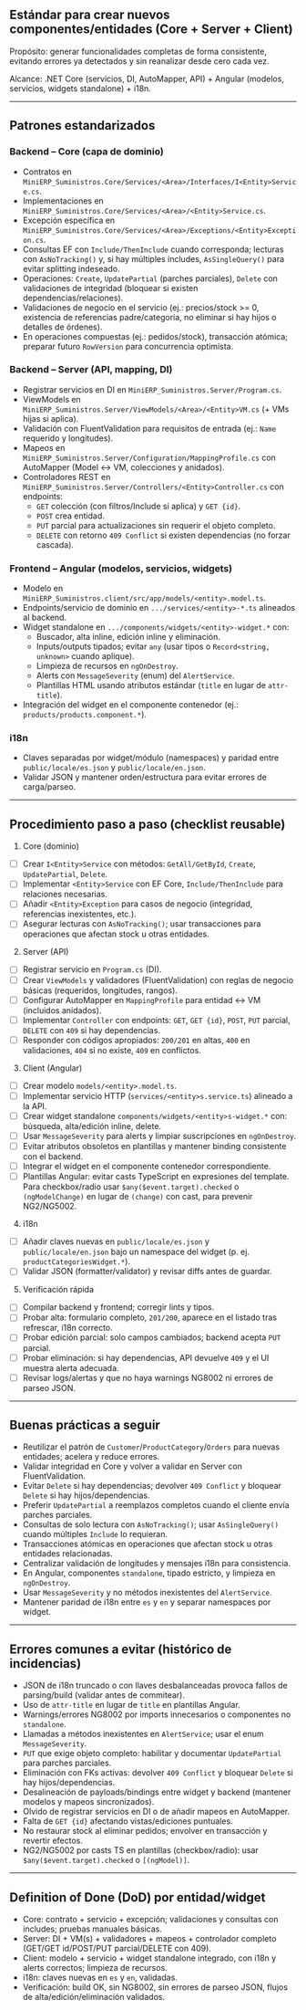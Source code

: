 ## Estándar para crear nuevos componentes/entidades (Core + Server + Client)

Propósito: generar funcionalidades completas de forma consistente, evitando errores ya detectados y sin reanalizar desde cero cada vez.

Alcance: .NET Core (servicios, DI, AutoMapper, API) + Angular (modelos, servicios, widgets standalone) + i18n.

---

## Patrones estandarizados

### Backend – Core (capa de dominio)
- Contratos en `MiniERP_Suministros.Core/Services/<Area>/Interfaces/I<Entity>Service.cs`.
- Implementaciones en `MiniERP_Suministros.Core/Services/<Area>/<Entity>Service.cs`.
- Excepción específica en `MiniERP_Suministros.Core/Services/<Area>/Exceptions/<Entity>Exception.cs`.
- Consultas EF con `Include/ThenInclude` cuando corresponda; lecturas con `AsNoTracking()` y, si hay múltiples includes, `AsSingleQuery()` para evitar splitting indeseado.
- Operaciones: `Create`, `UpdatePartial` (parches parciales), `Delete` con validaciones de integridad (bloquear si existen dependencias/relaciones).
- Validaciones de negocio en el servicio (ej.: precios/stock >= 0, existencia de referencias padre/categoría, no eliminar si hay hijos o detalles de órdenes).
- En operaciones compuestas (ej.: pedidos/stock), transacción atómica; preparar futuro `RowVersion` para concurrencia optimista.

### Backend – Server (API, mapping, DI)
- Registrar servicios en DI en `MiniERP_Suministros.Server/Program.cs`.
- ViewModels en `MiniERP_Suministros.Server/ViewModels/<Area>/<Entity>VM.cs` (+ VMs hijas si aplica).
- Validación con FluentValidation para requisitos de entrada (ej.: `Name` requerido y longitudes).
- Mapeos en `MiniERP_Suministros.Server/Configuration/MappingProfile.cs` con AutoMapper (Model ↔ VM, colecciones y anidados).
- Controladores REST en `MiniERP_Suministros.Server/Controllers/<Entity>Controller.cs` con endpoints:
	- `GET` colección (con filtros/Include si aplica) y `GET {id}`.
	- `POST` crea entidad.
	- `PUT` parcial para actualizaciones sin requerir el objeto completo.
	- `DELETE` con retorno `409 Conflict` si existen dependencias (no forzar cascada).

### Frontend – Angular (modelos, servicios, widgets)
- Modelo en `MiniERP_Suministros.client/src/app/models/<entity>.model.ts`.
- Endpoints/servicio de dominio en `.../services/<entity>-*.ts` alineados al backend.
- Widget standalone en `.../components/widgets/<entity>-widget.*` con:
	- Buscador, alta inline, edición inline y eliminación.
	- Inputs/outputs tipados; evitar `any` (usar tipos o `Record<string, unknown>` cuando aplique).
	- Limpieza de recursos en `ngOnDestroy`.
	- Alerts con `MessageSeverity` (enum) del `AlertService`.
	- Plantillas HTML usando atributos estándar (`title` en lugar de `attr-title`).
- Integración del widget en el componente contenedor (ej.: `products/products.component.*`).

### i18n
- Claves separadas por widget/módulo (namespaces) y paridad entre `public/locale/es.json` y `public/locale/en.json`.
- Validar JSON y mantener orden/estructura para evitar errores de carga/parseo.

---

## Procedimiento paso a paso (checklist reusable)

1) Core (dominio)
- [ ] Crear `I<Entity>Service` con métodos: `GetAll/GetById`, `Create`, `UpdatePartial`, `Delete`.
- [ ] Implementar `<Entity>Service` con EF Core, `Include/ThenInclude` para relaciones necesarias.
- [ ] Añadir `<Entity>Exception` para casos de negocio (integridad, referencias inexistentes, etc.).
- [ ] Asegurar lecturas con `AsNoTracking()`; usar transacciones para operaciones que afectan stock u otras entidades.

2) Server (API)
- [ ] Registrar servicio en `Program.cs` (DI).
- [ ] Crear `ViewModels` y validadores (FluentValidation) con reglas de negocio básicas (requeridos, longitudes, rangos).
- [ ] Configurar AutoMapper en `MappingProfile` para entidad ↔ VM (incluidos anidados).
- [ ] Implementar `Controller` con endpoints: `GET`, `GET {id}`, `POST`, `PUT` parcial, `DELETE` con `409` si hay dependencias.
- [ ] Responder con códigos apropiados: `200/201` en altas, `400` en validaciones, `404` si no existe, `409` en conflictos.

3) Client (Angular)
- [ ] Crear modelo `models/<entity>.model.ts`.
- [ ] Implementar servicio HTTP (`services/<entity>s.service.ts`) alineado a la API.
- [ ] Crear widget standalone `components/widgets/<entity>s-widget.*` con: búsqueda, alta/edición inline, delete.
- [ ] Usar `MessageSeverity` para alerts y limpiar suscripciones en `ngOnDestroy`.
- [ ] Evitar atributos obsoletos en plantillas y mantener binding consistente con el backend.
- [ ] Integrar el widget en el componente contenedor correspondiente.
- [ ] Plantillas Angular: evitar casts TypeScript en expresiones del template. Para checkbox/radio usar `$any($event.target).checked` o `(ngModelChange)` en lugar de `(change)` con cast, para prevenir NG2/NG5002.

4) i18n
- [ ] Añadir claves nuevas en `public/locale/es.json` y `public/locale/en.json` bajo un namespace del widget (p. ej. `productCategoriesWidget.*`).
- [ ] Validar JSON (formatter/validator) y revisar diffs antes de guardar.

5) Verificación rápida
- [ ] Compilar backend y frontend; corregir lints y tipos.
- [ ] Probar alta: formulario completo, `201/200`, aparece en el listado tras refrescar, i18n correcto.
- [ ] Probar edición parcial: solo campos cambiados; backend acepta `PUT` parcial.
- [ ] Probar eliminación: si hay dependencias, API devuelve `409` y el UI muestra alerta adecuada.
- [ ] Revisar logs/alertas y que no haya warnings NG8002 ni errores de parseo JSON.

---

## Buenas prácticas a seguir
- Reutilizar el patrón de `Customer`/`ProductCategory`/`Orders` para nuevas entidades; acelera y reduce errores.
- Validar integridad en Core y volver a validar en Server con FluentValidation.
- Evitar `Delete` si hay dependencias; devolver `409 Conflict` y bloquear `Delete` si hay hijos/dependencias.
- Preferir `UpdatePartial` a reemplazos completos cuando el cliente envía parches parciales.
- Consultas de solo lectura con `AsNoTracking()`; usar `AsSingleQuery()` cuando múltiples `Include` lo requieran.
- Transacciones atómicas en operaciones que afectan stock u otras entidades relacionadas.
- Centralizar validación de longitudes y mensajes i18n para consistencia.
- En Angular, componentes `standalone`, tipado estricto, y limpieza en `ngOnDestroy`.
- Usar `MessageSeverity` y no métodos inexistentes del `AlertService`.
- Mantener paridad de i18n entre `es` y `en` y separar namespaces por widget.

---

## Errores comunes a evitar (histórico de incidencias)
- JSON de i18n truncado o con llaves desbalanceadas provoca fallos de parsing/build (validar antes de commitear).
- Uso de `attr-title` en lugar de `title` en plantillas Angular.
- Warnings/errores NG8002 por imports innecesarios o componentes no `standalone`.
- Llamadas a métodos inexistentes en `AlertService`; usar el enum `MessageSeverity`.
- `PUT` que exige objeto completo: habilitar y documentar `UpdatePartial` para parches parciales.
- Eliminación con FKs activas: devolver `409 Conflict` y bloquear `Delete` si hay hijos/dependencias.
- Desalineación de payloads/bindings entre widget y backend (mantener modelos y mapeos sincronizados).
- Olvido de registrar servicios en DI o de añadir mapeos en AutoMapper.
- Falta de `GET {id}` afectando vistas/ediciones puntuales.
- No restaurar stock al eliminar pedidos; envolver en transacción y revertir efectos.
- NG2/NG5002 por casts TS en plantillas (checkbox/radio): usar `$any($event.target).checked` o `[(ngModel)]`.

---

## Definition of Done (DoD) por entidad/widget
- Core: contrato + servicio + excepción; validaciones y consultas con includes; pruebas manuales básicas.
- Server: DI + VM(s) + validadores + mapeos + controlador completo (GET/GET id/POST/PUT parcial/DELETE con 409).
- Client: modelo + servicio + widget standalone integrado, con i18n y alerts correctos; limpieza de recursos.
- i18n: claves nuevas en `es` y `en`, validadas.
- Verificación: build OK, sin NG8002, sin errores de parseo JSON, flujos de alta/edición/eliminación validados.

